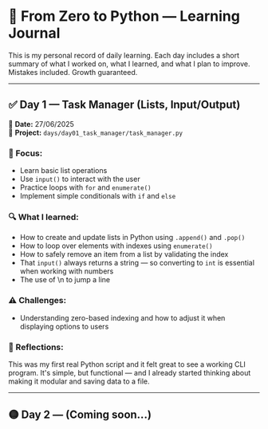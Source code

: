 # 📓 From Zero to Python — Learning Journal

This is my personal record of daily learning. Each day includes a short summary of what I worked on, what I learned, and what I plan to improve. Mistakes included. Growth guaranteed.

---

## ✅ Day 1 — Task Manager (Lists, Input/Output)

📅 **Date:** 27/06/2025  
📁 **Project:** `days/day01_task_manager/task_manager.py`

### 📌 Focus:
- Learn basic list operations
- Use `input()` to interact with the user
- Practice loops with `for` and `enumerate()`
- Implement simple conditionals with `if` and `else`

### 🔍 What I learned:
- How to create and update lists in Python using `.append()` and `.pop()`
- How to loop over elements with indexes using `enumerate()`
- How to safely remove an item from a list by validating the index
- That `input()` always returns a string — so converting to `int` is essential when working with numbers
- The use of \n to jump a line

### ⚠️ Challenges:
- Understanding zero-based indexing and how to adjust it when displaying options to users

### 🧠 Reflections:
This was my first real Python script and it felt great to see a working CLI program. It's simple, but functional — and I already started thinking about making it modular and saving data to a file.

---

## 🟡 Day 2 — (Coming soon...)
